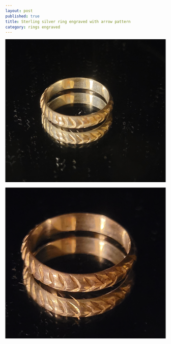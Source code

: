 ```yaml
---
layout: post
published: true
title: Sterling silver ring engraved with arrow pattern
category: rings engraved
---
```

![round_sterling_arrow-0.jpg](/images/jewelry/rings/round_sterling_arrow-0.jpg)
<!--more-->
![round_sterling_arrow-0.jpg](/images/jewelry/rings/round_sterling_arrow-1.jpg)
